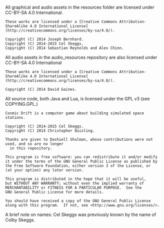 All graphical and audio assets in the resources folder are licensed under CC-BY-SA 4.0 International.

    These works are licensed under a [Creative Commons Attribution-ShareAlike 4.0 International License](http://creativecommons.org/licenses/by-sa/4.0/).

    Copyright (C) 2014 Joseph Bernhard.
    Copyright (C) 2014-2015 Cel Skeggs.
    Copyright (C) 2014 Sebastian Reynolds and Alex Chinn.

All audio assets in the audio_resources repository are also licensed under CC-BY-SA 4.0 International

    These works are licensed under a [Creative Commons Attribution-ShareAlike 4.0 International License](http://creativecommons.org/licenses/by-sa/4.0/).

    Copyright (C) 2014 David Gaines.

All source code, both Java and Lua, is licensed under the GPL v3 (see COPYING.GPL.)

    Cosmic Drift is a computer game about building simulated space stations.

    Copyright (C) 2014-2015 Cel Skeggs.
    Copyright (C) 2014 Christopher Quisling.

    Thanks are given to Dashiell Shulman, whose contributions were not used, and so are no longer
      in this repository.

    This program is free software: you can redistribute it and/or modify
    it under the terms of the GNU General Public License as published by
    the Free Software Foundation, either version 3 of the License, or
    (at your option) any later version.

    This program is distributed in the hope that it will be useful,
    but WITHOUT ANY WARRANTY; without even the implied warranty of
    MERCHANTABILITY or FITNESS FOR A PARTICULAR PURPOSE.  See the
    GNU General Public License for more details.

    You should have received a copy of the GNU General Public License
    along with this program.  If not, see <http://www.gnu.org/licenses/>.

A brief note on names: Cel Skeggs was previously known by the name of Colby Skeggs.
